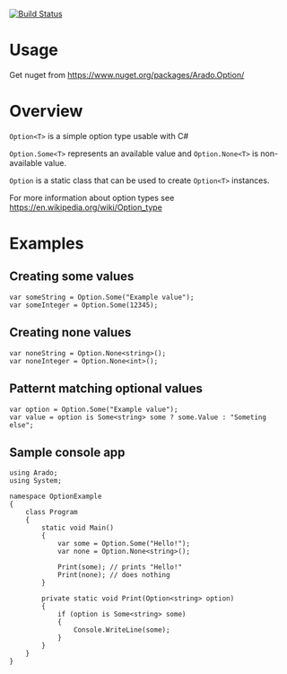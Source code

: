 [![Build Status](https://vilppu.visualstudio.com/Arado.Option/_apis/build/status/vilppu.Arado.Option?branchName=master)](https://vilppu.visualstudio.com/Arado.Option/_build/latest?definitionId=1&branchName=master)

# Usage

Get nuget from https://www.nuget.org/packages/Arado.Option/

# Overview

`Option<T>` is a simple option type usable with C#

`Option.Some<T>` represents an available value and `Option.None<T>` is non-available value.

`Option` is a static class that can be used to create `Option<T>` instances.

For more information about option types see https://en.wikipedia.org/wiki/Option_type

# Examples

## Creating some values

```
var someString = Option.Some("Example value");
var someInteger = Option.Some(12345);
```

## Creating none values

```
var noneString = Option.None<string>();
var noneInteger = Option.None<int>();
```

## Patternt matching optional values

```
var option = Option.Some("Example value");
var value = option is Some<string> some ? some.Value : "Someting else";
```

## Sample console app

```
using Arado;
using System;

namespace OptionExample
{
    class Program
    {
        static void Main()
        {
            var some = Option.Some("Hello!");
            var none = Option.None<string>();

            Print(some); // prints "Hello!"
            Print(none); // does nothing
        }

        private static void Print(Option<string> option)
        {
            if (option is Some<string> some)
            {
                Console.WriteLine(some);
            }
        }
    }
}
```
